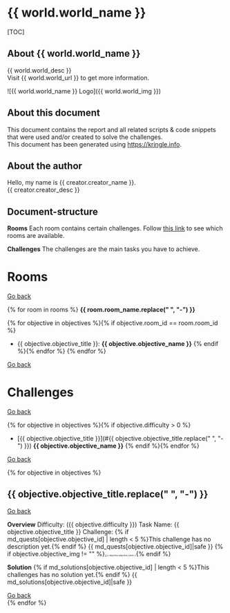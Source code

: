# {{ world.world_name }}

[TOC]

## About {{ world.world_name }}

{{ world.world_desc }}<br>
Visit {{ world.world_url }} to get more information.

![{{ world.world_name }} Logo]({{ world.world_img }})
<br>

## About this document

This document contains the report and all related scripts & code snippets that were used and/or created to solve the challenges.<br> 
This document has been generated using https://kringle.info.
<br>

## About the author

Hello, my name is {{ creator.creator_name }}.<br>
{{ creator.creator_desc }}
<br>

## Document-structure

**Rooms**
Each room contains certain challenges.
Follow [this link](#Rooms) to see which rooms are available.

**Challenges**
The challenges are the main tasks you have to achieve.
<br>

# Rooms

[Go back](#Document-structure)

{% for room in rooms %}
**{{ room.room_name.replace(" ", "-") }}**

{% for objective in objectives %}{% if objective.room_id == room.room_id %}
* {{ objective.objective_title }}: **{{ objective.objective_name }}**
{% endif %}{% endfor %}
{% endfor %}

[Go back](#Document-structure)
<br>

# Challenges

[Go back](#Document-structure)

{% for objective in objectives %}{% if objective.difficulty > 0 %}
* [{{ objective.objective_title }}](#{{ objective.objective_title.replace(" ", "-") }}) **{{ objective.objective_name }}** 
{% endif %}{% endfor %}

[Go back](#Document-structure)
<br>

{% for objective in objectives %}
## {{ objective.objective_title.replace(" ", "-") }}

[Go back](#Challenges)

**Overview**
Difficulty: ({{ objective.difficulty }})
Task Name: {{ objective.objective_title }}
Challenge: 
{% if md_quests[objective.objective_id] | length < 5 %}This challenge has no description yet.{% endif %}
{{ md_quests[objective.objective_id]|safe }}
{% if objective.objective_img != "" %}<img src="{{ objective.objective_img }}" alt="{{ objective.iobjective_name }}" style="zoom: 33%;" />{% endif %}

**Solution**
{% if md_solutions[objective.objective_id] | length < 5 %}This challenges has no solution yet.{% endif %}
{{ md_solutions[objective.objective_id]|safe }}

[Go back](#Challenges)
<br>
{% endfor %}
<br>
